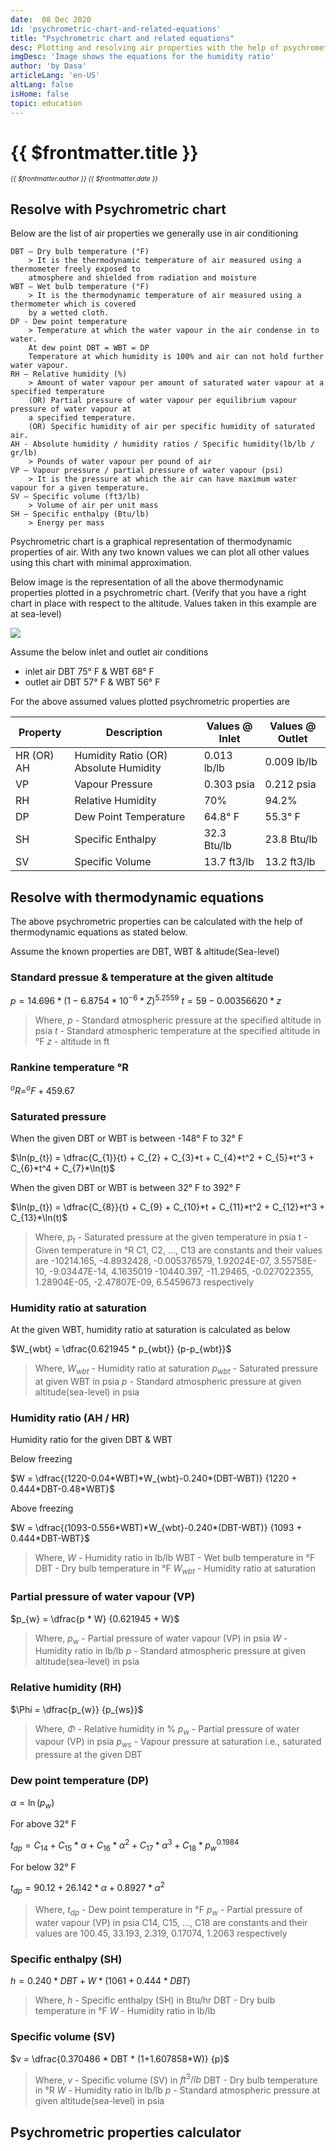 ```yaml
---
date:  08 Dec 2020
id: 'psychrometric-chart-and-related-equations'
title: "Psychrometric chart and related equations"
desc: Plotting and resolving air properties with the help of psychrometric chart and resolving air properties with the help of equations.
imgDesc: 'Image shows the equations for the humidity ratio'
author: 'by Dasa'
articleLang: 'en-US'
altLang: false
isHome: false
topic: education
---
```


<altLang />

# {{ $frontmatter.title }}
<i style="font-size: 0.75em;"> {{ $frontmatter.author }} {{ $frontmatter.date }} </i>

## Resolve with Psychrometric chart

Below are the list of air properties we generally use in air conditioning

```
DBT – Dry bulb temperature (°F)
    > It is the thermodynamic temperature of air measured using a thermometer freely exposed to 
    atmosphere and shielded from radiation and moisture
WBT – Wet bulb temperature (°F)
    > It is the thermodynamic temperature of air measured using a thermometer which is covered
    by a wetted cloth.
DP - Dew point temperature
    > Temperature at which the water vapour in the air condense in to water.
    At dew point DBT = WBT = DP
    Temperature at which humidity is 100% and air can not hold further water vapour.
RH – Relative humidity (%)
    > Amount of water vapour per amount of saturated water vapour at a specified temperature 
    (OR) Partial pressure of water vapour per equilibrium vapour pressure of water vapour at 
    a specified temperature.
    (OR) Specific humidity of air per specific humidity of saturated air.
AH - Absolute humidity / humidity ratios / Specific humidity(lb/lb / gr/lb)
    > Pounds of water vapour per pound of air
VP – Vapour pressure / partial pressure of water vapour (psi)
    > It is the pressure at which the air can have maximum water vapour for a given temperature.
SV – Specific volume (ft3/lb)
    > Volume of air per unit mass
SH – Specific enthalpy (Btu/lb)
    > Energy per mass
```
Psychrometric chart is a graphical representation of thermodynamic properties of air. With any two known values we can plot all other values using this chart with minimal approximation.

Below image is the representation of all the above thermodynamic properties plotted in a psychrometric chart.
(Verify that you have a right chart in place with respect to the altitude. Values taken in this example are at sea-level)

![](/img/education/psychrometric-chart-and-related-equations/ph-chart.svg)

Assume the below inlet and outlet air conditions
 - inlet air DBT 75° F & WBT 68° F
 - outlet air DBT 57° F & WBT 56° F

For the above assumed values plotted psychrometric properties are

| Property   | Description                           | Values @ Inlet | Values @ Outlet |
|------------|---------------------------------------|----------------|-----------------|
| HR (OR) AH | Humidity Ratio (OR) Absolute Humidity | 0.013 lb/lb    | 0.009 lb/lb    |
| VP         | Vapour Pressure                       | 0.303 psia      | 0.212 psia      |
| RH         | Relative Humidity                     | 70%          | 94.2%          |
| DP         | Dew Point Temperature                 | 64.8° F        | 55.3° F         |
| SH         | Specific Enthalpy                    | 32.3 Btu/lb    | 23.8 Btu/lb     |
| SV         | Specific Volume                       | 13.7 ft3/lb   | 13.2 ft3/lb    |

## Resolve with thermodynamic equations

The above psychrometric properties can be calculated with the help of thermodynamic equations as stated below.

Assume the known properties are DBT, WBT & altitude(Sea-level)

### Standard pressue & temperature at the given altitude

$p = 14.696*(1 - 6.8754 * 10^{-6} * Z)^{5.2559}$
$t = 59-0.00356620 * z$

> Where,
> $p$ - Standard atmospheric pressure at the specified altitude in psia
> $t$ - Standard atmospheric temperature at the specified altitude in °F
> $z$ - altitude in ft

### Rankine temperature °R

$^{o}R = ^{o}F + 459.67$

### Saturated pressure

When the given DBT or WBT is between -148° F to 32° F

$\ln(p_{t}) = \dfrac{C_{1}}{t} + C_{2} + C_{3}*t + C_{4}*t^2 + C_{5}*t^3 + C_{6}*t^4 + C_{7}*\ln(t)$

When the given DBT or WBT is between 32° F to 392° F

$\ln(p_{t}) = \dfrac{C_{8}}{t} + C_{9} + C_{10}*t + C_{11}*t^2 + C_{12}*t^3 + C_{13}*\ln(t)$

> Where,
> $p_{t}$ - Saturated pressure at the given temperature in psia
> t - Given temperature in °R
> C1, C2, ..., C13 are constants and their values are 
    -10214.165, -4.8932428, -0.005376579, 1.92024E-07, 3.55758E-10, -9.03447E-14, 4.1635019
    -10440.397, -11.29465, -0.027022355, 1.28904E-05, -2.47807E-09, 6.5459673
    respectively

### Humidity ratio at saturation

At the given WBT, humidity ratio at saturation is calculated as below

$W_{wbt} = \dfrac{0.621945 * p_{wbt}} {p-p_{wbt}}$

>Where,
>$W_{wbt}$ - Humidity ratio at saturation
>$p_{wbt}$ - Saturated pressure at given WBT in psia
>$p$ - Standard atmospheric pressure at given altitude(sea-level) in psia

### Humidity ratio (AH / HR)

Humidity ratio for the given DBT & WBT

Below freezing 

$W = \dfrac{(1220-0.04*WBT)*W_{wbt}-0.240*(DBT-WBT)} {1220 + 0.444*DBT-0.48*WBT}$

Above freezing

$W = \dfrac{(1093-0.556*WBT)*W_{wbt}-0.240*(DBT-WBT)} {1093 + 0.444*DBT-WBT}$

>Where,
>$W$ - Humidity ratio in lb/lb
>WBT - Wet bulb temperature in °F
>DBT - Dry bulb temperature in °F
>$W_{wbt}$ - Humidity ratio at saturation

### Partial pressure of water vapour (VP)

$p_{w} = \dfrac{p * W} {0.621945 + W}$

>Where,
>$p_{w}$ - Partial pressure of water vapour (VP) in psia
>$W$ - Humidity ratio in lb/lb
>$p$ - Standard atmospheric pressure at given altitude(sea-level) in psia

### Relative humidity (RH)

$\Phi = \dfrac{p_{w}} {p_{ws}}$

>Where,
>$\Phi$ - Relative humidity in %
>$p_{w}$ - Partial pressure of water vapour (VP) in psia
>$p_{ws}$ - Vapour pressure at saturation i.e., saturated pressure at the given DBT

### Dew point temperature (DP)

$\alpha = \ln(p_{w})$

For above 32° F

$t_{dp} = C_{14} + C_{15}*\alpha + C_{16}*\alpha^2 + C_{17} * \alpha^3 + C_{18}*p_{w}^{0.1984}$

For below 32° F

$t_{dp} = 90.12 + 26.142 * \alpha + 0.8927 * \alpha^2$

>Where,
>$t_{dp}$ - Dew point temperature in °F
>$p_{w}$ - Partial pressure of water vapour (VP) in psia
>C14, C15, ..., C18 are constants and their values are 
    100.45, 33.193, 2.319, 0.17074, 1.2063
    respectively

### Specific enthalpy (SH)

$h = 0.240 * DBT + W * (1061 + 0.444 * DBT)$

>Where,
>$h$ - Specific enthalpy (SH) in Btu/hr
>DBT - Dry bulb temperature in °F
>$W$ - Humidity ratio in lb/lb

### Specific volume (SV)

$v = \dfrac{0.370486 * DBT * (1+1.607858*W)} {p}$

>Where,
>$v$ - Specific volume (SV) in $ft^3/lb$
>DBT - Dry bulb temperature in °R
>$W$ - Humidity ratio in lb/lb
>$p$ - Standard atmospheric pressure at given altitude(sea-level) in psia

## Psychrometric properties calculator

<DynamicGlobalComponent componentName="PsychrometricProperties" />